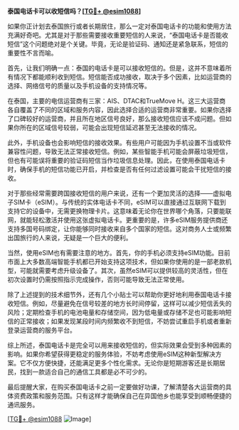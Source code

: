 **泰国电话卡可以收短信吗？[[TG💪+ @esim1088](https://t.me/s/esim1088)]**

如果你正计划去泰国旅行或者长期居住，那么一定对泰国电话卡的功能和使用方法充满好奇吧。尤其是对于那些需要接收重要短信的人来说，“泰国电话卡是否能收短信”这个问题绝对是个关键。毕竟，无论是验证码、通知还是紧急联系，短信的重要性不言而喻。

首先，让我们明确一点：泰国的电话卡是可以接收短信的。但是，这并不意味着所有情况下都能顺利收到短信。短信能否成功接收，取决于多个因素，比如运营商的选择、网络信号的质量以及手机设备的支持情况等。

在泰国，主要的电信运营商有三家：AIS、DTAC和TrueMove H。这三大运营商各自覆盖了不同的区域和服务内容，因此选择合适的运营商非常重要。如果你选择了口碑较好的运营商，并且所在地区信号良好，那么接收短信应该不成问题。但如果你所在的区域信号较弱，可能会出现短信延迟甚至无法接收的情况。

此外，手机设备也会影响短信的接收效果。有些用户可能因为手机设置不当或软件兼容性问题，导致无法正常接收短信。例如，某些智能手机可能会屏蔽垃圾短信，但也有可能误将重要的验证码短信当作垃圾信息处理。因此，在使用泰国电话卡时，确保手机的短信功能已开启，并检查是否有任何过滤设置可能会干扰短信的接收。

对于那些经常需要跨国接收短信的用户来说，还有一个更加灵活的选择——虚拟电子SIM卡（eSIM）。与传统的实体电话卡不同，eSIM可以直接通过互联网下载到支持它的设备中，无需更换物理卡片。这意味着无论你在世界哪个角落，只要能联网，就能轻松激活并使用这张虚拟电话卡。更重要的是，许多eSIM服务提供商还支持多国号码绑定，让你能够同时接收来自多个国家的短信。这对商务人士或频繁出国旅行的人来说，无疑是一个巨大的便利。

当然，使用eSIM也有需要注意的地方。首先，你的手机必须支持eSIM功能。目前市面上大多数高端智能手机都已开始支持这项技术，但如果你使用的是一部老款机型，可能就需要考虑升级设备了。其次，虽然eSIM可以提供较高的灵活性，但在初次设置时仍需按照指示完成操作，否则可能导致无法正常使用。

除了上述提到的技术细节外，还有几个小贴士可以帮助你更好地利用泰国电话卡接收短信。例如，尽量避免在信号较差的地方长时间停留，这样可以减少短信丢失的风险；定期检查手机的电池电量和存储空间，因为低电量或存储不足也可能影响短信的正常接收；如果发现某段时间内频繁收不到短信，不妨尝试重启手机或者重新登录运营商的服务平台。

综上所述，泰国电话卡是完全可以用来接收短信的，但实际效果会受到多种因素的影响。如果你希望获得更稳定的服务体验，不妨考虑使用eSIM这种新型解决方案。它不仅方便快捷，还能满足更多个性化需求。无论你是短期游客还是长期居民，找到一款适合自己的通信工具都是必不可少的。

最后提醒大家，在购买泰国电话卡之前一定要做好功课，了解清楚各大运营商的具体资费政策和服务范围。只有这样才能确保自己在异国他乡也能享受到顺畅便捷的通讯服务。

[[TG💪+ @esim1088](https://t.me/s/esim1088) ![Image](https://i.postimg.cc/4NQfJmqS/Snipaste-2025-05-13-00-14-12.png)]